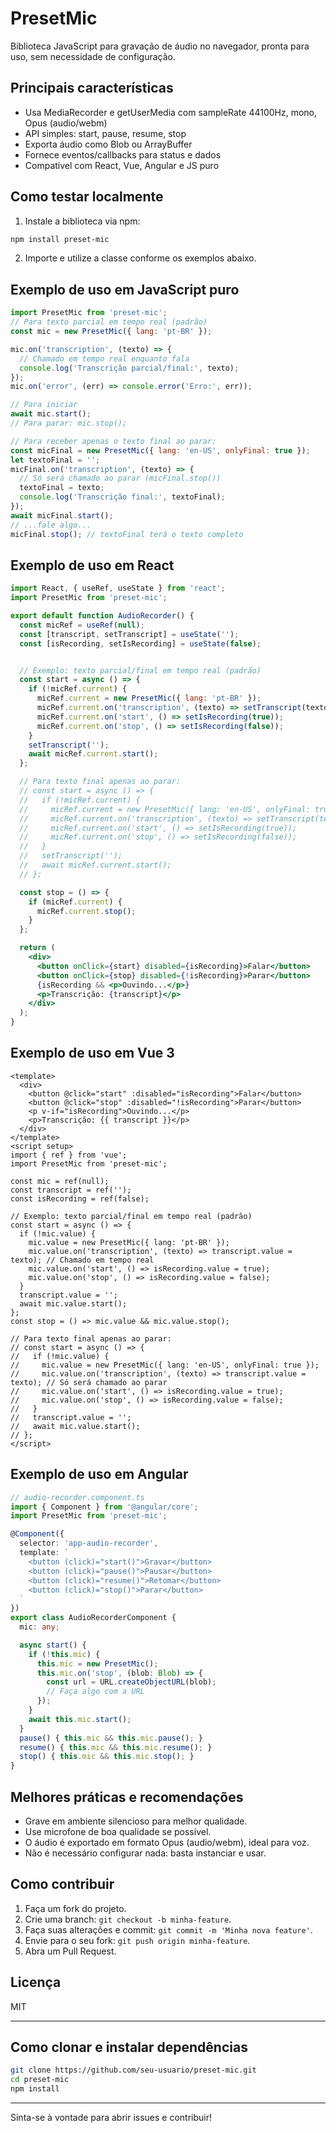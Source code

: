 # PresetMic

Biblioteca JavaScript para gravação de áudio no navegador, pronta para uso, sem necessidade de configuração.

## Principais características
- Usa MediaRecorder e getUserMedia com sampleRate 44100Hz, mono, Opus (audio/webm)
- API simples: start, pause, resume, stop
- Exporta áudio como Blob ou ArrayBuffer
- Fornece eventos/callbacks para status e dados
- Compatível com React, Vue, Angular e JS puro


## Como testar localmente
1. Instale a biblioteca via npm:
  ```bash
  npm install preset-mic
  ```
2. Importe e utilize a classe conforme os exemplos abaixo.

## Exemplo de uso em JavaScript puro
```js
import PresetMic from 'preset-mic';
// Para texto parcial em tempo real (padrão)
const mic = new PresetMic({ lang: 'pt-BR' });

mic.on('transcription', (texto) => {
  // Chamado em tempo real enquanto fala
  console.log('Transcrição parcial/final:', texto);
});
mic.on('error', (err) => console.error('Erro:', err));

// Para iniciar
await mic.start();
// Para parar: mic.stop();

// Para receber apenas o texto final ao parar:
const micFinal = new PresetMic({ lang: 'en-US', onlyFinal: true });
let textoFinal = '';
micFinal.on('transcription', (texto) => {
  // Só será chamado ao parar (micFinal.stop())
  textoFinal = texto;
  console.log('Transcrição final:', textoFinal);
});
await micFinal.start();
// ...fale algo...
micFinal.stop(); // textoFinal terá o texto completo
```

## Exemplo de uso em React
```jsx
import React, { useRef, useState } from 'react';
import PresetMic from 'preset-mic';

export default function AudioRecorder() {
  const micRef = useRef(null);
  const [transcript, setTranscript] = useState('');
  const [isRecording, setIsRecording] = useState(false);


  // Exemplo: texto parcial/final em tempo real (padrão)
  const start = async () => {
    if (!micRef.current) {
      micRef.current = new PresetMic({ lang: 'pt-BR' });
      micRef.current.on('transcription', (texto) => setTranscript(texto));
      micRef.current.on('start', () => setIsRecording(true));
      micRef.current.on('stop', () => setIsRecording(false));
    }
    setTranscript('');
    await micRef.current.start();
  };

  // Para texto final apenas ao parar:
  // const start = async () => {
  //   if (!micRef.current) {
  //     micRef.current = new PresetMic({ lang: 'en-US', onlyFinal: true });
  //     micRef.current.on('transcription', (texto) => setTranscript(texto)); // Só será chamado ao parar
  //     micRef.current.on('start', () => setIsRecording(true));
  //     micRef.current.on('stop', () => setIsRecording(false));
  //   }
  //   setTranscript('');
  //   await micRef.current.start();
  // };

  const stop = () => {
    if (micRef.current) {
      micRef.current.stop();
    }
  };

  return (
    <div>
      <button onClick={start} disabled={isRecording}>Falar</button>
      <button onClick={stop} disabled={!isRecording}>Parar</button>
      {isRecording && <p>Ouvindo...</p>}
      <p>Transcrição: {transcript}</p>
    </div>
  );
}
```

## Exemplo de uso em Vue 3
```vue
<template>
  <div>
    <button @click="start" :disabled="isRecording">Falar</button>
    <button @click="stop" :disabled="!isRecording">Parar</button>
    <p v-if="isRecording">Ouvindo...</p>
    <p>Transcrição: {{ transcript }}</p>
  </div>
</template>
<script setup>
import { ref } from 'vue';
import PresetMic from 'preset-mic';

const mic = ref(null);
const transcript = ref('');
const isRecording = ref(false);

// Exemplo: texto parcial/final em tempo real (padrão)
const start = async () => {
  if (!mic.value) {
    mic.value = new PresetMic({ lang: 'pt-BR' });
    mic.value.on('transcription', (texto) => transcript.value = texto); // Chamado em tempo real
    mic.value.on('start', () => isRecording.value = true);
    mic.value.on('stop', () => isRecording.value = false);
  }
  transcript.value = '';
  await mic.value.start();
};
const stop = () => mic.value && mic.value.stop();

// Para texto final apenas ao parar:
// const start = async () => {
//   if (!mic.value) {
//     mic.value = new PresetMic({ lang: 'en-US', onlyFinal: true });
//     mic.value.on('transcription', (texto) => transcript.value = texto); // Só será chamado ao parar
//     mic.value.on('start', () => isRecording.value = true);
//     mic.value.on('stop', () => isRecording.value = false);
//   }
//   transcript.value = '';
//   await mic.value.start();
// };
</script>
```


## Exemplo de uso em Angular
```typescript
// audio-recorder.component.ts
import { Component } from '@angular/core';
import PresetMic from 'preset-mic';

@Component({
  selector: 'app-audio-recorder',
  template: `
    <button (click)="start()">Gravar</button>
    <button (click)="pause()">Pausar</button>
    <button (click)="resume()">Retomar</button>
    <button (click)="stop()">Parar</button>
  `
})
export class AudioRecorderComponent {
  mic: any;

  async start() {
    if (!this.mic) {
      this.mic = new PresetMic();
      this.mic.on('stop', (blob: Blob) => {
        const url = URL.createObjectURL(blob);
        // Faça algo com a URL
      });
    }
    await this.mic.start();
  }
  pause() { this.mic && this.mic.pause(); }
  resume() { this.mic && this.mic.resume(); }
  stop() { this.mic && this.mic.stop(); }
}
```

## Melhores práticas e recomendações
- Grave em ambiente silencioso para melhor qualidade.
- Use microfone de boa qualidade se possível.
- O áudio é exportado em formato Opus (audio/webm), ideal para voz.
- Não é necessário configurar nada: basta instanciar e usar.

## Como contribuir
1. Faça um fork do projeto.
2. Crie uma branch: `git checkout -b minha-feature`.
3. Faça suas alterações e commit: `git commit -m 'Minha nova feature'`.
4. Envie para o seu fork: `git push origin minha-feature`.
5. Abra um Pull Request.

## Licença
MIT

---

## Como clonar e instalar dependências
```bash
git clone https://github.com/seu-usuario/preset-mic.git
cd preset-mic
npm install
```

---
Sinta-se à vontade para abrir issues e contribuir!
